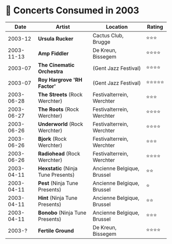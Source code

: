 # 🎤 Concerts Consumed in 2003

| Date | Artist | Location | Rating |
| --- | --- | --- | --- |
| 2003-12 | **Ursula Rucker** | Cactus Club, Brugge | ️️⭐️️⭐️⭐️ |
| 2003-11-13 | **Amp Fiddler** | De Kreun, Bissegem | ️️⭐️️⭐️⭐️⭐️ |
| 2003-07 | **The Cinematic Orchestra** | (Gent Jazz Festival) | ️️⭐️️⭐️⭐️⭐️ |
| 2003-07 | **Roy Hargrove 'RH Factor'** | (Gent Jazz Festival) | ️️⭐️️⭐️⭐️⭐️⭐️ |
| 2003-06-28 | **The Streets** (Rock Werchter) | Festivalterrein, Werchter | ️️⭐️⭐️⭐️️ |
| 2003-06-27 | **The Roots** (Rock Werchter) | Festivalterrein, Werchter | ️️⭐️⭐️⭐️⭐️️ |
| 2003-06-26 | **Underworld** (Rock Werchter) | Festivalterrein, Werchter | ️️⭐️️⭐️⭐️⭐️ |
| 2003-06-26 | **Bjork** (Rock Werchter) | Festivalterrein, Werchter | ️️⭐️️⭐️⭐️ |
| 2003-06-26 | **Radiohead** (Rock Werchter) | Festivalterrein, Werchter | ️️⭐️️⭐️⭐️⭐️ |
| 2003-04-11 | **Hexstatic** (Ninja Tune Presents) | Ancienne Belgique, Brussel | ️️⭐️️⭐️ |
| 2003-04-11 | **Pest** (Ninja Tune Presents) | Ancienne Belgique, Brussel | ️️⭐️️ |
| 2003-04-11 | **Hint** (Ninja Tune Presents) | Ancienne Belgique, Brussel | ️️⭐️️⭐️ |
| 2003-04-11 | **Bonobo** (Ninja Tune Presents) | Ancienne Belgique, Brussel | ️️⭐️️⭐⭐️️ |
| 2003-? | **Fertile Ground** | De Kreun, Bissegem | ️️⭐️⭐️⭐️⭐️ |
